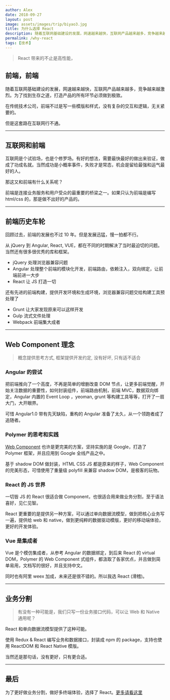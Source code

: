 ```yaml
---
author: Alex
date: 2018-09-27
layout: post
image: assets/images/trip/biyao3.jpg
title: 为什么选择 React
description: 随着互联网基础建设的发展，网速越来越快，互联网产品越来越多，竞争越来越激烈。为了找到生存之道，打造产品的所有环节必须做到极致。
permalink: /why-react
tags: [技术]
---
```


<!-- - [DevOps 具体实施(预告)](/devops)
- [BFF 具体实施(预告)](/bff) -->

> React 带来的不止是高性能，

## 前端，前端

随着互联网基础建设的发展，网速越来越快，互联网产品越来越多，竞争越来越激烈。为了找到生存之道，打造产品的所有环节必须做到极致。

在传统技术公司，前端不过是写一些模版和样式，没有复杂的交互和逻辑，无关紧要的。

但是这套路在互联网行不通。

----------

## 互联网和前端

互联网是个试验场，也是个修罗场。有好的想法，需要最快最好的做出来验证，做成了功成名就。当然成功是小概率事件，失败才是常态，机会是留给最强和运气最好的人。

那这又和前端有什么关系呢？

前端是连接业务服务和用户受众的最重要的桥梁之一。如果只认为前端是编写 html/css 的，那是做不出好的产品的。

----------

## 前端历史车轮

回顾过去，前端的发展也不过 10 年。但是发展迅猛，慢一拍都不行。

从 jQuery 到 Angular, React, VUE，都在不同的时期解决了当时最迫切的问题。当然还有很多很优秀的库和框架。

- jQuery 处理浏览器兼容问题
- Angular 处理整个前端的模块化开发，前端路由，依赖注入，双向绑定，让前端前进一大步
- React 让 JS 打造一切

还有先进的前端构建，提供开发环境和生成环境，浏览器兼容问题交给构建工具预处理了

- Grunt 让大家发现原来可以这样开发
- Gulp 流式文件处理
- Webpack 前端集大成者

----------

## Web Component 理念

> 概念提供思考方式, 框架提供开发约定, 没有好坏, 只有适不适合

### Angular 的尝试

把前端推向了一个高度，不再是简单的增删改查 DOM 节点，让更多前端觉醒，开始关注数据的重要性，如何封装组件，前端路由机制，前端 MVC，数据双向绑定，Angular 内置的 Event Loop ，yeoman, grunt 等构建工具等等，打开了一扇大门，大开眼界。

可惜 Angular1.0 带有先天缺陷，重构的 Angular 准备了太久，从一个领跑者成了追随者。

### Polymer 的思考和实践

[Web Component](https://developer.mozilla.org/zh-CN/docs/Web/Web_Components) 也许是更完美的方案，坚持实施的是 Google，打造了 Polymer 框架，并且应用到 Google 全线产品之中。

基于 shadow DOM 做封装，HTML CSS JS 都是原来的样子，Web Component 的完美形态，可惜使用了重量级 polyfill 来兼容 shadow DOM，是极客的玩物。

### React 的 JS 世界

一切皆 JS 的 React 很适合做 Component，也很适合用来做业务分割，至于语法喜好，见仁见智。

React 更重要的是提供另一种方案，可以通过单向数据流模型，做到把核心业务写一遍，提供给 web 和 native，做到更纯粹的数据驱动模版，更好的移动端体验，更好的开发体验。

### Vue 是集成者

Vue 是个模仿集成者，从参考 Angular 的数据绑定，到后来 React 的 virtual DOM，Polymer 的 Web Component 式组件，都汲取了各家优点，并且做到简单易用，文档写的很好，并且支持中文。

同时也有阿里 weex 加成，未来还是很不错的。所以我选 React (滑稽)。

----------

## 业务分割

> 有没有一种可能是，我们只写一份业务接口代码，可以让 Web 和 Native 通用呢？

React 和单向数据流模型提供了这种可能。

使用 Redux & React 编写业务和数据接口，封装成 npm 的 package，支持也使用 ReactDOM 和 React Native 模版。

当然还是那句话，没有更好，只有更合适。

----------

## 最后

为了更好做业务分割，做好多终端体验，选择了 React。[更多请看这里](/uke-libs)
